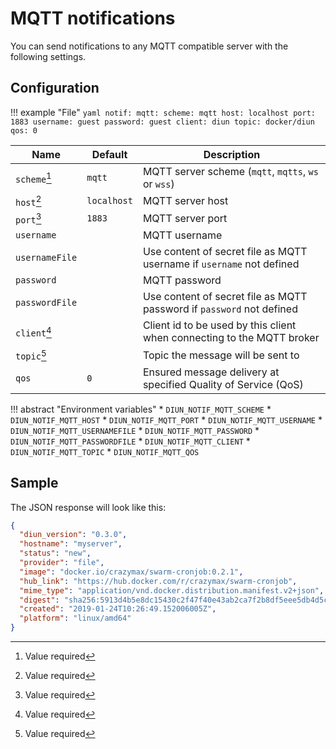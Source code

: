 # MQTT notifications

You can send notifications to any MQTT compatible server with the following settings.

## Configuration

!!! example "File"
    ```yaml
    notif:
      mqtt:
        scheme: mqtt
        host: localhost
        port: 1883
        username: guest
        password: guest
        client: diun
        topic: docker/diun
        qos: 0
    ```

| Name           | Default     | Description                                                            |
|----------------|-------------|------------------------------------------------------------------------|
| `scheme`[^1]   | `mqtt`      | MQTT server scheme (`mqtt`, `mqtts`, `ws` or `wss`)                    |
| `host`[^1]     | `localhost` | MQTT server host                                                       |
| `port`[^1]     | `1883`      | MQTT server port                                                       |
| `username`     |             | MQTT username                                                          |
| `usernameFile` |             | Use content of secret file as MQTT username if `username` not defined  |
| `password`     |             | MQTT password                                                          |
| `passwordFile` |             | Use content of secret file as MQTT password if `password` not defined  |
| `client`[^1]   |             | Client id to be used by this client when connecting to the MQTT broker |
| `topic`[^1]    |             | Topic the message will be sent to                                      |
| `qos`          | `0`         | Ensured message delivery at specified Quality of Service (QoS)         |

!!! abstract "Environment variables"
    * `DIUN_NOTIF_MQTT_SCHEME`
    * `DIUN_NOTIF_MQTT_HOST`
    * `DIUN_NOTIF_MQTT_PORT`
    * `DIUN_NOTIF_MQTT_USERNAME`
    * `DIUN_NOTIF_MQTT_USERNAMEFILE`
    * `DIUN_NOTIF_MQTT_PASSWORD`
    * `DIUN_NOTIF_MQTT_PASSWORDFILE`
    * `DIUN_NOTIF_MQTT_CLIENT`
    * `DIUN_NOTIF_MQTT_TOPIC`
    * `DIUN_NOTIF_MQTT_QOS`

## Sample

The JSON response will look like this:

```json
{
  "diun_version": "0.3.0",
  "hostname": "myserver",
  "status": "new",
  "provider": "file",
  "image": "docker.io/crazymax/swarm-cronjob:0.2.1",
  "hub_link": "https://hub.docker.com/r/crazymax/swarm-cronjob",
  "mime_type": "application/vnd.docker.distribution.manifest.v2+json",
  "digest": "sha256:5913d4b5e8dc15430c2f47f40e43ab2ca7f2b8df5eee5db4d5c42311e08dfb79",
  "created": "2019-01-24T10:26:49.152006005Z",
  "platform": "linux/amd64"
}
```

[^1]: Value required
